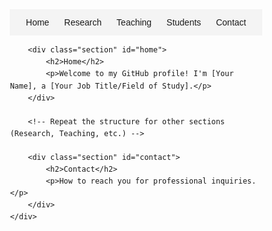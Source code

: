 <!DOCTYPE html>
<html>
<head>
    <title>[Your Name]'s GitHub Profile</title>
    <style>
        body { font-family: Arial, sans-serif; line-height: 1.6; }
        .container { width: 80%; margin: auto; overflow: hidden; }
        .navigation { background: #f4f4f4; padding: 10px; text-align: center; }
        .navigation a { margin: 0 10px; text-decoration: none; }
        .section { margin-bottom: 20px; }
        h2 { color: #333; }
    </style>
</head>
<body>
    <div class="container">
        <div class="navigation">
            <a href="#home">Home</a>
            <a href="#research">Research</a>
            <a href="#teaching">Teaching</a>
            <a href="#students">Students</a>
            <a href="#contact">Contact</a>
        </div>

        <div class="section" id="home">
            <h2>Home</h2>
            <p>Welcome to my GitHub profile! I'm [Your Name], a [Your Job Title/Field of Study].</p>
        </div>

        <!-- Repeat the structure for other sections (Research, Teaching, etc.) -->

        <div class="section" id="contact">
            <h2>Contact</h2>
            <p>How to reach you for professional inquiries.</p>
        </div>
    </div>
</body>
</html>
